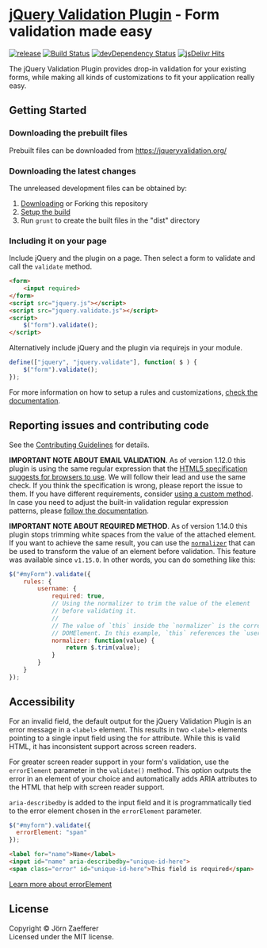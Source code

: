 [jQuery Validation Plugin](https://jqueryvalidation.org/) - Form validation made easy
================================

[![release](https://img.shields.io/github/release/jquery-validation/jquery-validation.svg)](https://github.com/jquery-validation/jquery-validation/releases/latest)
[![Build Status](https://secure.travis-ci.org/jquery-validation/jquery-validation.svg)](https://travis-ci.org/jquery-validation/jquery-validation)
[![devDependency Status](https://david-dm.org/jquery-validation/jquery-validation/dev-status.svg?theme=shields.io)](https://david-dm.org/jquery-validation/jquery-validation#info=devDependencies)
[![jsDelivr Hits](https://data.jsdelivr.com/v1/package/npm/jquery-validation/badge?style=rounded)](https://www.jsdelivr.com/package/npm/jquery-validation)

The jQuery Validation Plugin provides drop-in validation for your existing forms, while making all kinds of customizations to fit your application really easy.

## Getting Started

### Downloading the prebuilt files

Prebuilt files can be downloaded from https://jqueryvalidation.org/

### Downloading the latest changes

The unreleased development files can be obtained by:

 1. [Downloading](https://github.com/jquery-validation/jquery-validation/archive/master.zip) or Forking this repository
 2. [Setup the build](CONTRIBUTING.md#build-setup)
 3. Run `grunt` to create the built files in the "dist" directory

### Including it on your page

Include jQuery and the plugin on a page. Then select a form to validate and call the `validate` method.

```html
<form>
	<input required>
</form>
<script src="jquery.js"></script>
<script src="jquery.validate.js"></script>
<script>
    $("form").validate();
</script>
```

Alternatively include jQuery and the plugin via requirejs in your module.

```js
define(["jquery", "jquery.validate"], function( $ ) {
	$("form").validate();
});
```

For more information on how to setup a rules and customizations, [check the documentation](https://jqueryvalidation.org/documentation/).

## Reporting issues and contributing code

See the [Contributing Guidelines](CONTRIBUTING.md) for details.

**IMPORTANT NOTE ABOUT EMAIL VALIDATION**. As of version 1.12.0 this plugin is using the same regular expression that the [HTML5 specification suggests for browsers to use](https://html.spec.whatwg.org/multipage/forms.html#valid-e-mail-address). We will follow their lead and use the same check. If you think the specification is wrong, please report the issue to them. If you have different requirements, consider [using a custom method](https://jqueryvalidation.org/jQuery.validator.addMethod/).
In case you need to adjust the built-in validation regular expression patterns, please [follow the documentation](https://jqueryvalidation.org/jQuery.validator.methods/).

**IMPORTANT NOTE ABOUT REQUIRED METHOD**. As of version 1.14.0 this plugin stops trimming white spaces from the value of the attached element. If you want to achieve the same result, you can use the [`normalizer`](https://jqueryvalidation.org/normalizer/) that can be used to transform the value of an element before validation. This feature was available since `v1.15.0`. In other words, you can do something like this:
``` js
$("#myForm").validate({
	rules: {
		username: {
			required: true,
			// Using the normalizer to trim the value of the element
			// before validating it.
			//
			// The value of `this` inside the `normalizer` is the corresponding
			// DOMElement. In this example, `this` references the `username` element.
			normalizer: function(value) {
				return $.trim(value);
			}
		}
	}
});
```

## Accessibility
For an invalid field, the default output for the jQuery Validation Plugin is an error message in a `<label>` element. This results in two `<label>` elements pointing to a single input field using the `for` attribute. While this is valid HTML, it has inconsistent support across screen readers.

For greater screen reader support in your form's validation, use the `errorElement` parameter in the `validate()` method. This option outputs the error in an element of your choice and automatically adds ARIA attributes to the HTML that help with screen reader support.

`aria-describedby` is added to the input field and it is programmatically tied to the error element chosen in the `errorElement` parameter.

``` js
$("#myform").validate({
  errorElement: "span"
});
```

``` html
<label for="name">Name</label>
<input id="name" aria-describedby="unique-id-here">
<span class="error" id="unique-id-here">This field is required</span>
```

[Learn more about errorElement](https://jqueryvalidation.org/validate/#errorelement)

## License
Copyright &copy; Jörn Zaefferer<br>
Licensed under the MIT license.
